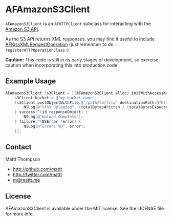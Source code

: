 # AFAmazonS3Client

`AFAmazonS3Client` is an `AFHTTPClient` subclass for interacting with the [Amazon S3 API](http://aws.amazon.com/s3/).

As the S3 API returns XML responses, you may find it useful to include [AFKissXMLRequestOperation](https://github.com/AFNetworking/AFKissXMLRequestOperation) (just remember to do `-registerHTTPOperationClass:`)

**Caution:** This code is still in its early stages of development, so exercise caution when incorporating this into production code.

## Example Usage

```objective-c
AFAmazonS3Client *s3Client = [[AFAmazonS3Client alloc] initWithAccessKeyID:@"..." secret:@"..."];
    s3Client.bucket = @"my-bucket-name";
    [s3Client postObjectWithFile:@"/path/to/file" destinationPath:@"https://s3.amazonaws.com/example" parameters:nil progress:^(NSUInteger bytesWritten, long long totalBytesWritten, long long totalBytesExpectedToWrite) {
        NSLog(@"%f%% Uploaded", (totalBytesWritten / (totalBytesExpectedToWrite * 1.0f) * 100));
    } success:^(id responseObject) {
        NSLog(@"Upload Complete");
    } failure:^(NSError *error) {
        NSLog(@"Error: %@", error);
    }];
```

## Contact

Mattt Thompson

- http://github.com/mattt
- http://twitter.com/mattt
- m@mattt.me

## License

AFAmazonS3Client is available under the MIT license. See the LICENSE file for more info.
